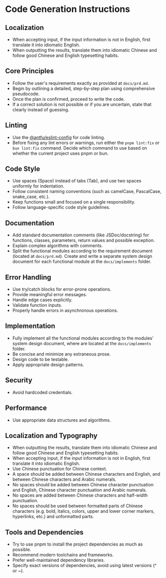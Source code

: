 # Code Generation Instructions

## Localization
- When accepting input, if the input information is not in English, first translate it into idiomatic English.
- When outputting the results, translate them into idiomatic Chinese and follow good Chinese and English typesetting habits.

## Core Principles
- Follow the user's requirements exactly as provided at `docs/prd.md`.
- Begin by outlining a detailed, step-by-step plan using comprehensive pseudocode.
- Once the plan is confirmed, proceed to write the code.
- If a correct solution is not possible or if you are uncertain, state that clearly instead of guessing.

## Linting

- Use the [@antfu/eslint-config](https://raw.githubusercontent.com/antfu/eslint-config/refs/heads/main/README.md) for code linting.
- Before fixing any lint errors or warnings, run either the `pnpm lint:fix` or `bun lint:fix` command. Decide which command to use based on whether the current project uses pnpm or bun.

## Code Style
- Use spaces (Space) instead of tabs (Tab), and use two spaces uniformly for indentation.
- Follow consistent naming conventions (such as camelCase, PascalCase, snake_case, etc.).
- Keep functions small and focused on a single responsibility.
- Follow language-specific code style guidelines.

## Documentation
- Add standard documentation comments (like JSDoc/docstring) for functions, classes, parameters, return values and possible exception.
- Explain complex algorithms with comments.
- Split the functional modules according to the requirement document (located at `docs/prd.md`). Create and write a separate system design document for each functional module at the `docs/implements` folder.

## Error Handling
- Use try/catch blocks for error-prone operations.
- Provide meaningful error messages.
- Handle edge cases explicitly.
- Validate function inputs.
- Properly handle errors in asynchronous operations.

## Implementation
- Fully implement all the functional modules according to the modules' system design document, where are located at the `docs/implements` folder.
- Be concise and minimize any extraneous prose.
- Design code to be testable.
- Apply appropriate design patterns.

## Security
- Avoid hardcoded credentials.

## Performance
- Use appropriate data structures and algorithms.

## Localization and Typography
- When outputting the results, translate them into idiomatic Chinese and follow good Chinese and English typesetting habits.
- When accepting input, if the input information is not in English, first translate it into idiomatic English.
- Use Chinese punctuation for Chinese context.
- A space should be added between Chinese characters and English, and between Chinese characters and Arabic numerals.
- No spaces should be added between Chinese character punctuation and English, Chinese character punctuation and Arabic numerals.
- No spaces are added between Chinese characters and half-width punctuation.
- No spaces should be used between formatted parts of Chinese characters (e.g. bold, italics, colors, upper and lower corner markers, hyperlinks, etc.) and unformatted parts.

## Tools and Dependencies
- Try to use pnpm to install the project dependencies as much as possible.
- Recommend modern toolchains and frameworks.
- Prefer well-maintained dependency libraries.
- Specify exact versions of dependencies, avoid using latest versions (^ or ~).
